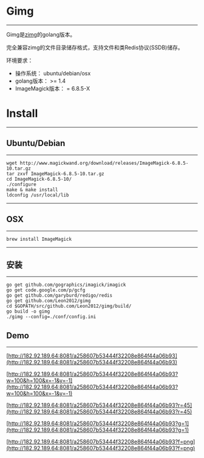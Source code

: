 # Gimg

- - - 
Gimg是[zimg](https://github.com/buaazp/zimg)的golang版本。

完全兼容zimg的文件目录储存格式，支持文件和类Redis协议(SSDB)储存。

环境要求：

* 操作系统： ubuntu/debian/osx
* golang版本： >= 1.4
* ImageMagick版本： = 6.8.5-X



# Install

- - -
## Ubuntu/Debian

- - - 
	wget http://www.magickwand.org/download/releases/ImageMagick-6.8.5-10.tar.gz
	tar zxvf ImageMagick-6.8.5-10.tar.gz
	cd ImageMagick-6.8.5-10/
	./configure
	make & make install
	ldconfig /usr/local/lib
- - -
## OSX

- - -
	brew install ImageMagick
	
- - -
## 安装
- - -
	go get github.com/gographics/imagick/imagick
	go get code.google.com/p/gcfg
	go get github.com/garyburd/redigo/redis
	go get github.com/Leon2012/gimg
	cd $GOPATH/src/github.com/Leon2012/gimg/build/
	go build -o gimg
	./gimg --config=./conf/config.ini
	
	
## Demo
---
[http://182.92.189.64:8081/a258607b53444f32208e864f44a06b93](http://182.92.189.64:8081/a258607b53444f32208e864f44a06b93)

[http://182.92.189.64:8081/a258607b53444f32208e864f44a06b93?w=100&h=100&x=-1&y=-1](http://182.92.189.64:8081/a258607b53444f32208e864f44a06b93?w=100&h=100&x=-1&y=-1)

[http://182.92.189.64:8081/a258607b53444f32208e864f44a06b93?r=45](http://182.92.189.64:8081/a258607b53444f32208e864f44a06b93?r=45)

[http://182.92.189.64:8081/a258607b53444f32208e864f44a06b93?g=1](http://182.92.189.64:8081/a258607b53444f32208e864f44a06b93?g=1)

[http://182.92.189.64:8081/a258607b53444f32208e864f44a06b93?f=png](http://182.92.189.64:8081/a258607b53444f32208e864f44a06b93?f=png)

	
	
	

	
	




